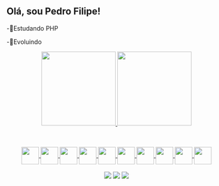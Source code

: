 ## Olá, sou Pedro Filipe!
-🌱Estudando PHP

-🎯Evoluindo

<div align="center">
  <a href="https://github.com/PedroNunes-Dev">
  <img height="170em" src="https://github-readme-stats.vercel.app/api?username=PedroNunes-Dev&include_all_commits&count_private=true&show_icons=true&theme=nord" />
  <img height="170em" src="https://github-readme-stats.vercel.app/api/top-langs/?username=PedroNunes-Dev&layout=compact&theme=nord" />
</div>
 
##
  
<div style="display: inline_block; justify-content: center;" align="center"><br>
  <img align="center" heigth="30px" width="40px" src="https://cdn.jsdelivr.net/gh/devicons/devicon/icons/html5/html5-original.svg" /> 
  <img align="center" heigth="30px" width="40px" src="https://cdn.jsdelivr.net/gh/devicons/devicon/icons/css3/css3-original.svg" /> 
  <img align="center" heigth="30px" width="40px" src="https://cdn.jsdelivr.net/gh/devicons/devicon/icons/javascript/javascript-original.svg" />
  <img align="center" heigth="30px" width="40px" src="https://cdn.jsdelivr.net/gh/devicons/devicon/icons/bootstrap/bootstrap-original.svg" />
  <img align="center" heigth="30px" width="40px" src="https://cdn.jsdelivr.net/gh/devicons/devicon/icons/react/react-original.svg" />
  <img align="center" heigth="30px" width="40px" src="https://cdn.jsdelivr.net/gh/devicons/devicon/icons/php/php-original.svg" />
  <img align="center" heigth="30px" width="40px" src="https://cdn.jsdelivr.net/gh/devicons/devicon/icons/mysql/mysql-original.svg" />
  <img align="center" heigth="30px" width="40px" src="https://cdn.jsdelivr.net/gh/devicons/devicon/icons/ubuntu/ubuntu-plain-wordmark.svg" />
  <img align="center" heigth="30px" width="40px" src="https://cdn.jsdelivr.net/gh/devicons/devicon/icons/vscode/vscode-original.svg" />
  <img align="center" heigth="30px" width="40px" src="https://cdn.jsdelivr.net/gh/devicons/devicon/icons/git/git-original.svg" />
</div>
  
<div align="center"><br>
  <a href="https://www.linkedin.com/in/pedro-filipe-3311b51b4/" target="blank"><img src="https://img.shields.io/badge/LinkedIn-0077B5?style=for-the-badge&logo=linkedin&logoColor=white" target="_blank"></a>
  <a href="mailto=adm.pedronunes@hotmail.com" target="_blank"><img src="https://img.shields.io/badge/Microsoft_Outlook-0078D4?style=for-the-badge&logo=microsoft-outlook&logoColor=white" target="blank"></a>
  <a href="https://www.instagram.com/pedruhnunes?r=nametag" target="blank"><img src="https://img.shields.io/badge/Instagram-E4405F?style=for-the-badge&logo=instagram&logoColor=white" target="blank"></a>
</div>

